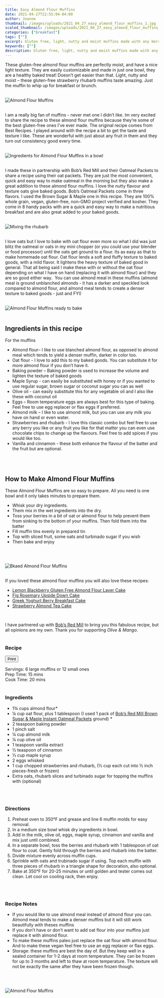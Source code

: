```yaml
---
title: Easy Almond Flour Muffins
date: 2021-04-27T22:55:04-04:00
author: Joanne
thumbnail: /images/uploads/2021_04_27_easy_almond_flour_muffins_1.jpg
scaled_thumbnail: /images/uploads/2021_04_27_easy_almond_flour_muffins_0.jpg
categories: ["breakfast"]
tags: [""]
excerpt: Gluten free, light, nutty and moist muffins made with any berry or fruit you like 
keywords: [""]
description: Gluten free, light, nutty and moist muffins made with any berry or fruit you like 
---
```

<span class="blog-text">

These gluten-free almond flour muffins are perfectly moist, and have a nice light texture. They are easily customizable and made in just one bowl, they are a healthy baked treat! Doesn’t get easier than that. Light, nutty and moist – these gluten-free strawberry rhubarb muffins taste amazing. Just the muffin to whip up for breakfast or brunch. 
</br>
</br>

![Almond Flour Muffins](/images/uploads/2021_04_27_easy_almond_flour_muffins_2.jpg)
</br>
</br>

I am a really big fan of muffins - never met one I didn’t like. Im very excited to share the recipe to these almond flour muffins because they’re some of the best gluten-free ones I’ve ever made. The original recipe comes from Best Recipes. I played around with the recipe a bit to get the taste and texture I like. These are wonderful with just about any fruit in them and they turn out consistency good every time. 
</br>
</br>

![Ingredients for Almond Flour Muffins in a bowl](/images/uploads/2021_04_27_easy_almond_flour_muffins_3.jpg)
</br>
</br>

I made these in partnership with Bob’s Red Mill and their Oatmeal Packets to share a recipe using their oat packets. They are just the most convenient, quick and easy way to make oatmeal in the morning but they also make a great addition to these almond flour muffins. I love the nutty flavour and texture oats give baked goods. Bobʼs Oatmeal Packets come in three flavors. I used the Brown Sugar & Maple one in this recipe. They are 100% whole grain, vegan, gluten-free, non-GMO project verified and kosher. They come in 8 handy packs with are a quick and easy way to make a nutritious breakfast and are also great added to your baked goods. 
</br>
</br>

![Mixing the rhubarb](/images/uploads/2021_04_27_easy_almond_flour_muffins_4.jpg)
</br>
</br>

I love oats but I love to bake with oat flour even more so what I did was just blitz the oatmeal or oats in my mini chopper (or you could use your blender or food processor) until the oats get ground to a flour. Its as easy as that to make homemade oat flour. Oat flour lends a soft and fluffy texture to baked goods, with a mild flavor. It lightens the heavy texture of baked good in general. That all being said I make these with or without the oat flour depending on what I have on hand (replacing it with almond flour) and they are so good either way.  You can use almond meal in these muffins (almond meal is ground unblanched almonds - it has a darker and speckled look compared to almond flour, and almond meal tends to create a denser texture to baked goods - just and FYI) 
</br>
</br>

![Almond Flour Muffins ready to bake](/images/uploads/2021_04_27_easy_almond_flour_muffins_5.jpg)
</br>
</br>

## Ingredients in this recipe
For the muffins
* Almond flour– I like to use blanched almond flour, as opposed to almond meal which tends to yield a denser muffin, darker in color too. 
* Oat flour - I love to add this to my baked goods. You can substitute it for more almond flour if you don’t have it.
* Baking powder – Baking powder is used to increase the volume and lighten the texture of baked goods
* Maple Syrup - can easily be substituted with honey or if you wanted to use regular sugar, brown sugar or coconut sugar you can as well 
* Olive oil - can easily substitute this for any vegetable oil and I also like these with coconut oil 
* Eggs – Room temperature eggs are always best for this type of baking. Feel free to use egg replacer or flax eggs if preferred. 
* Almond milk – I like to use almond milk, but you can use any milk you have on hand or even water. 
* Strawberries and rhubarb - I love this classic combo but feel free to use any berry you like or any fruit you like for that matter you can even use chocolate chips to change up the flavours. Feel free to add spices if you would like too. 
* Vanilla and cinnamon - these both enhance the flavour of the batter and the fruit but are optional. 
</br>
</br>

## How to Make Almond Flour Muffins
These Almond Flour Muffins are so easy to prepare. All you need is one bowl and it only takes minutes to prepare them. 
* Whisk your dry ingredients. 
* Them mix in the wet ingredients into the dry. 
* Toss your berries in a bit of oat or almond flour to help prevent them from sinking to the bottom of your muffins. Then fold them into the batter 
* Fill muffin tins evenly in prepared tin 
* Top with sliced fruit, some oats and turbinado sugar if you wish 
* Then bake and enjoy 
</br>
</br>

![Bkaed Almond Flour Muffins](/images/uploads/2021_04_27_easy_almond_flour_muffins_6.jpg)
</br>
</br>

If you loved these almond flour muffins you will also love these recipes:
* <span class="highlight"><a href="https://www.oliveandmango.com/lemon-blackberry-gluten-free-almond-flour-layer-cake">Lemon Blackberry Gluten Free Almond Flour Layer Cake</a></span>
* <span class="highlight"><a href="https://www.oliveandmango.com/fig-rosemary-upside-down-cake">Fig Rosemary Upside Down Cake</a></span>
* <span class="highlight"><a href="https://www.oliveandmango.com/greek-yoghurt-berry-breakfast-cake">Greek Yoghurt Berry Breakfast Cake</a></span>
* <span class="highlight"><a href="https://www.oliveandmango.com/strawberry-almond-tea-cake">Strawberry Almond Tea Cake</a></span>
</br>

I have partnered up with <span class="highlight"><a rel="nofollow" href="https://www.bobsredmill.com/?utm_source=TheOliveAndMango&utm_medium=influencer&utm_campaign=bobsredmill">Bob’s Red Mill</a></span> to bring you this fabulous recipe, but all opinions are my own. Thank you for supporting _Olive & Mango_.
</br>
</br>

<!--{{< youtube 2U5KL1buARQ >}}
</br>
</br>-->
</span>

### Recipe
<div print_button><form>
<input type="button" value="Print" class="btn__print" onClick="window.print()">
</form></div>

<div>Servings: <span itemprop="recipeYield">6 large muffins or 12 small ones</div>
<div>Prep Time: <meta itemprop="prepTime" content="PT15M">15 mins</div>
<div>Cook Time: <meta itemprop="cookTime" content="PT20M">20 mins</div>
</br>

### Ingredients
* <span itemprop="recipeIngredient"> 1&frac34; cups almond flour*</span>
* <span itemprop="recipeIngredient"> &frac14; cup oat flour, plus 1 tablespoon (I used 1 pack of <span class="highlight"><a rel="nofollow" href="https://www.bobsredmill.com/shop/oats/brown-sugar-maple-instant-oatmeal.html/?utm_source=TheOliveAndMango&utm_medium=influencer&utm_campaign=bobsredmill">Bob’s Red Mill Brown Sugar & Maple Instant Oatmeal Packets</a></span> ground) *</span>
* <span itemprop="recipeIngredient"> 2 teaspoon baking powder</span>
* <span itemprop="recipeIngredient"> 1 pinch salt</span>
* <span itemprop="recipeIngredient"> &frac14; cup almond milk </span>
* <span itemprop="recipeIngredient"> &frac14; cup olive oil </span>
* <span itemprop="recipeIngredient"> 1 teaspoon vanilla extract </span>
* <span itemprop="recipeIngredient"> &frac12; teaspoon of cinnamon</span>
* <span itemprop="recipeIngredient"> &frac13; cup maple syrup </span>
* <span itemprop="recipeIngredient"> 2 eggs whisked </span>
* <span itemprop="recipeIngredient"> 1 cup chopped strawberries and rhubarb, (&frac12; cup each cut into &frac12; inch pieces-fresh or frozen)</span>
* <span itemprop="recipeIngredient"> Extra oats, rhubarb slices and turbinado sugar for topping the muffins with (optional) </span>
</br>
</br>

### Directions 
1. Preheat oven to 350°F and grease and line 6 muffin molds for easy removal. 
1. In a medium size bowl whisk dry ingredients in bowl.
1. Add in the milk, olive oil, eggs, maple syrup, cinnamon and vanilla and mix just until combined. 
1. In a separate bowl, toss the berries and rhubarb with 1 tablespoon of oat flour to coat. Gently fold through the berries and rhubarb into the batter. 
1. Divide mixture evenly across muffin cups. 
1. Sprinkle with oats and trubinado sugar if using. Top each muffin with three pieces of rhubarb in a triangle shape for decoration, also optional. 
1. Bake at 350°F for 20-25 minutes or until golden and tester comes out clean. Let cool on cooling rack, then enjoy.
</br>
</br>

### Recipe Notes
* If you would like to use almond meal instead of almond flour you can. Almond meal tends to make a denser muffins but it will still work beautifully with theses muffins
* If you don’t have or don’t want to add oat flour into your muffins just replace it with almond flour. 
* To make these muffins paleo just replace the oat flour with almond flour.  And to make these vegan feel free to use an egg replacer or flax eggs.
* Storage: these muffins are best the day of. But they keep well in a sealed container for 1-2 days at room temperature. They can be frozen for up to 3 months and left to thaw at room temperature. The texture will not be exactly the same after they have been frozen though. 
</br>
</br>

![Almond Flour Muffins](/images/uploads/2021_04_27_easy_almond_flour_muffins_7.jpg)